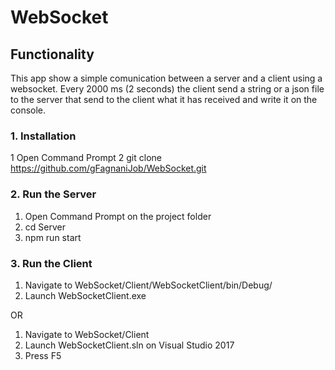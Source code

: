 # WebSocket

## Functionality
This app show a simple comunication between a server and a client using a websocket.
Every 2000 ms (2 seconds) the client send a string or a json file to the server that send to the client what it has received and write it on the console.

### 1. Installation

1 Open Command Prompt
2 git clone https://github.com/gFagnaniJob/WebSocket.git

### 2. Run the Server

1. Open Command Prompt on the project folder
2. cd Server
3. npm run start

### 3. Run the Client

1. Navigate to WebSocket/Client/WebSocketClient/bin/Debug/
2. Launch WebSocketClient.exe

OR

1. Navigate to WebSocket/Client
2. Launch WebSocketClient.sln on Visual Studio 2017
3. Press F5
